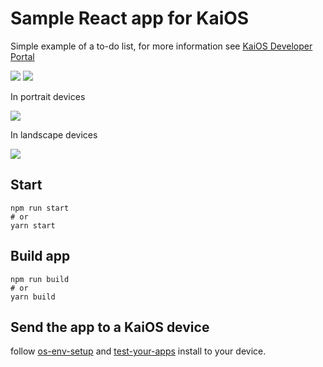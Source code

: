 # Sample React app for KaiOS

Simple example of a to-do list, for more information see [KaiOS Developer Portal](https://developer.kaiostech.com/getting-started/build-your-first-package-app/sample-code#react)

![](./docs/to-do-on-input.png)
![](./docs/to-do.png)

In portrait devices

![](./docs/to-do-portrait.gif)

In landscape devices

![](./docs/to-do-landscape.gif)

## Start

```console
npm run start
# or
yarn start
```

## Build app

```console
npm run build
# or
yarn build
```

## Send the app to a KaiOS device

follow [os-env-setup](https://developer.kaiostech.com/getting-started/env-setup/os-env-setup) and [test-your-apps](https://developer.kaiostech.com/getting-started/build-your-first-package-app/test-your-apps)
install to your device.
